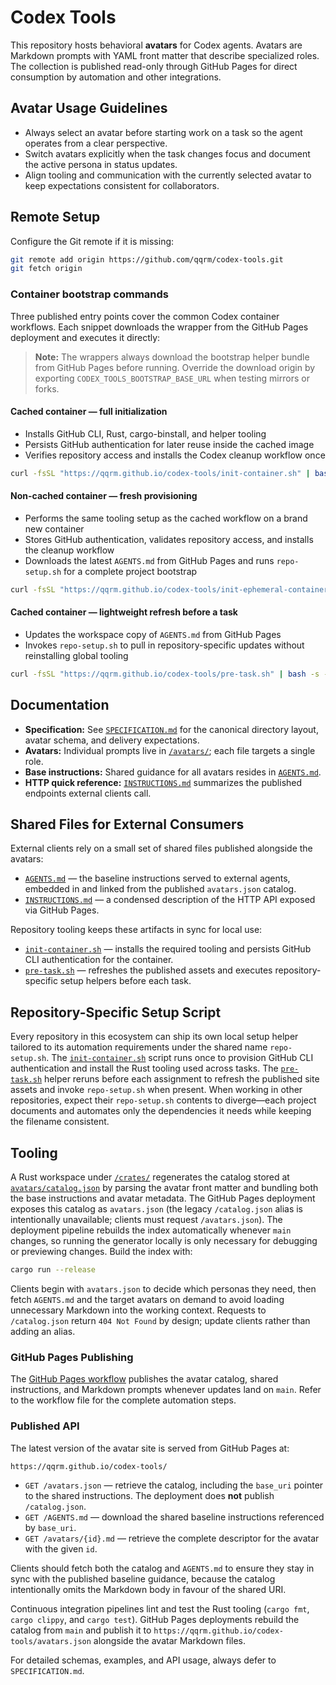 # Codex Tools

This repository hosts behavioral **avatars** for Codex agents. Avatars are Markdown prompts with YAML front matter that describe specialized roles. The collection is published read-only through GitHub Pages for direct consumption by automation and other integrations.

## Avatar Usage Guidelines

- Always select an avatar before starting work on a task so the agent operates from a clear perspective.
- Switch avatars explicitly when the task changes focus and document the active persona in status updates.
- Align tooling and communication with the currently selected avatar to keep expectations consistent for collaborators.

## Remote Setup

Configure the Git remote if it is missing:

```bash
git remote add origin https://github.com/qqrm/codex-tools.git
git fetch origin
```

### Container bootstrap commands

Three published entry points cover the common Codex container workflows. Each snippet downloads the wrapper from the GitHub Pages deployment and executes it directly:

> **Note:** The wrappers always download the bootstrap helper bundle from GitHub Pages before running. Override the download origin by exporting `CODEX_TOOLS_BOOTSTRAP_BASE_URL` when testing mirrors or forks.

#### Cached container — full initialization
- Installs GitHub CLI, Rust, cargo-binstall, and helper tooling
- Persists GitHub authentication for later reuse inside the cached image
- Verifies repository access and installs the Codex cleanup workflow once

```bash
curl -fsSL "https://qqrm.github.io/codex-tools/init-container.sh" | bash -s --
```

#### Non-cached container — fresh provisioning
- Performs the same tooling setup as the cached workflow on a brand new container
- Stores GitHub authentication, validates repository access, and installs the cleanup workflow
- Downloads the latest `AGENTS.md` from GitHub Pages and runs `repo-setup.sh` for a complete project bootstrap

```bash
curl -fsSL "https://qqrm.github.io/codex-tools/init-ephemeral-container.sh" | bash -s --
```

#### Cached container — lightweight refresh before a task
- Updates the workspace copy of `AGENTS.md` from GitHub Pages
- Invokes `repo-setup.sh` to pull in repository-specific updates without reinstalling global tooling

```bash
curl -fsSL "https://qqrm.github.io/codex-tools/pre-task.sh" | bash -s --
```

## Documentation

- **Specification:** See [`SPECIFICATION.md`](SPECIFICATION.md) for the canonical directory layout, avatar schema, and delivery expectations.
- **Avatars:** Individual prompts live in [`/avatars/`](avatars/); each file targets a single role.
- **Base instructions:** Shared guidance for all avatars resides in [`AGENTS.md`](AGENTS.md).
- **HTTP quick reference:** [`INSTRUCTIONS.md`](INSTRUCTIONS.md) summarizes the published endpoints external clients call.

## Shared Files for External Consumers

External clients rely on a small set of shared files published alongside the avatars:

- [`AGENTS.md`](AGENTS.md) — the baseline instructions served to external agents, embedded in and linked from the published `avatars.json` catalog.
- [`INSTRUCTIONS.md`](INSTRUCTIONS.md) — a condensed description of the HTTP API exposed via GitHub Pages.

Repository tooling keeps these artifacts in sync for local use:

- [`init-container.sh`](init-container.sh) — installs the required tooling and persists GitHub CLI authentication for the container.
- [`pre-task.sh`](pre-task.sh) — refreshes the published assets and executes repository-specific setup helpers before each task.

## Repository-Specific Setup Script

Every repository in this ecosystem can ship its own local setup helper tailored to its automation requirements under the shared name `repo-setup.sh`. The [`init-container.sh`](init-container.sh) script runs once to provision GitHub CLI authentication and install the Rust tooling used across tasks. The [`pre-task.sh`](pre-task.sh) helper reruns before each assignment to refresh the published site assets and invoke `repo-setup.sh` when present. When working in other repositories, expect their `repo-setup.sh` contents to diverge—each project documents and automates only the dependencies it needs while keeping the filename consistent.

## Tooling

A Rust workspace under [`/crates/`](crates/) regenerates the catalog stored at [`avatars/catalog.json`](avatars/catalog.json) by parsing the avatar front matter and bundling both the base instructions and avatar metadata. The GitHub Pages deployment exposes this catalog as `avatars.json` (the legacy `/catalog.json` alias is intentionally unavailable; clients must request `/avatars.json`). The deployment pipeline rebuilds the index automatically whenever `main` changes, so running the generator locally is only necessary for debugging or previewing changes. Build the index with:

```bash
cargo run --release
```

Clients begin with `avatars.json` to decide which personas they need, then fetch `AGENTS.md` and the target avatars on demand to avoid loading unnecessary Markdown into the working context. Requests to `/catalog.json` return `404 Not Found` by design; update clients rather than adding an alias.

### GitHub Pages Publishing

The [GitHub Pages workflow](.github/workflows/pages.yml) publishes the avatar catalog, shared instructions, and Markdown prompts whenever updates land on `main`. Refer to the workflow file for the complete automation steps.

### Published API

The latest version of the avatar site is served from GitHub Pages at:

```text
https://qqrm.github.io/codex-tools/
```

- `GET /avatars.json` — retrieve the catalog, including the `base_uri` pointer to the shared instructions. The deployment does **not** publish `/catalog.json`.
- `GET /AGENTS.md` — download the shared baseline instructions referenced by `base_uri`.
- `GET /avatars/{id}.md` — retrieve the complete descriptor for the avatar with the given `id`.

Clients should fetch both the catalog and `AGENTS.md` to ensure they stay in sync with the published baseline guidance, because the catalog intentionally omits the Markdown body in favour of the shared URI.

Continuous integration pipelines lint and test the Rust tooling (`cargo fmt`, `cargo clippy`, and `cargo test`). GitHub Pages deployments rebuild the catalog from `main` and publish it to `https://qqrm.github.io/codex-tools/avatars.json` alongside the avatar Markdown files.

For detailed schemas, examples, and API usage, always defer to `SPECIFICATION.md`.
